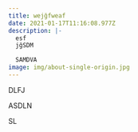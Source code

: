 ```yaml
---
title: wejğfweaf
date: 2021-01-17T11:16:08.977Z
description: |-
  esf
  jğSDM

  SAMDVA
image: img/about-single-origin.jpg
---
```

DLFJ

ASDLN

SL